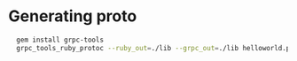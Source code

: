 # Generating proto

```sh
  gem install grpc-tools
  grpc_tools_ruby_protoc --ruby_out=./lib --grpc_out=./lib helloworld.proto
```
